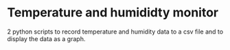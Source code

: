 # Temperature and humididty monitor
2 python scripts to record temperature and humidity data to a csv file and to display the data as a graph.

